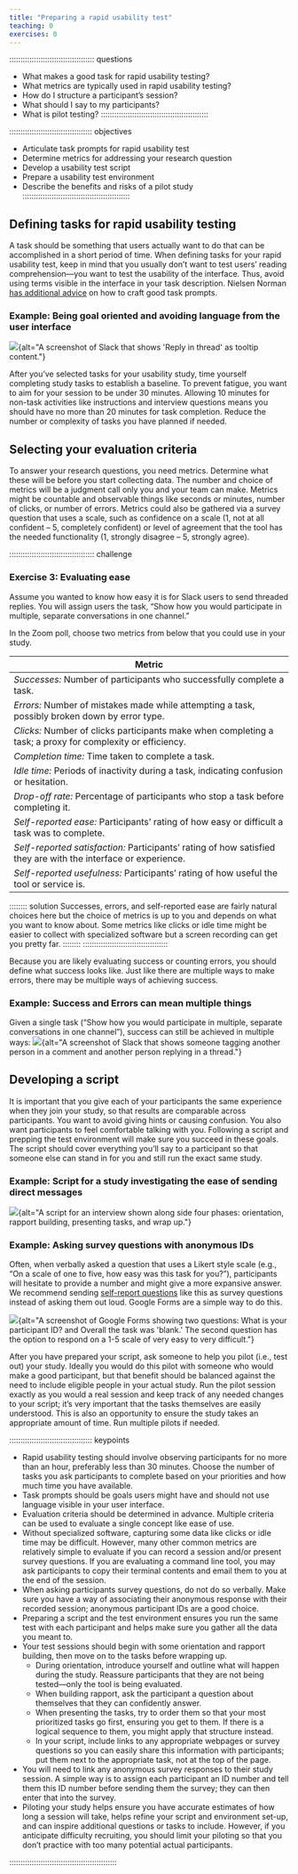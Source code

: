 ```yaml
---
title: "Preparing a rapid usability test"
teaching: 0
exercises: 0
---
```


:::::::::::::::::::::::::::::::::::::: questions 
- What makes a good task for rapid usability testing?
- What metrics are typically used in rapid usability testing?
- How do I structure a participant’s session?
- What should I say to my participants?
- What is pilot testing?
::::::::::::::::::::::::::::::::::::::::::::::::

::::::::::::::::::::::::::::::::::::: objectives
- Articulate task prompts for rapid usability test
- Determine metrics for addressing your research question
- Develop a usability test script
- Prepare a usability test environment
- Describe the benefits and risks of a pilot study
::::::::::::::::::::::::::::::::::::::::::::::::

## Defining tasks for rapid usability testing
A task should be something that users actually want to do that can be accomplished in a short period of time. When defining tasks for your rapid usability test, keep in mind that you usually don’t want to test users’ reading comprehension—you want to test the usability of the interface. Thus, avoid using terms visible in the interface in your task description. Nielsen Norman [has additional advice](https://www.nngroup.com/articles/better-usability-tasks/) on how to craft good task prompts. 

### Example: Being goal oriented and avoiding language from the user interface
![](fig/ep2ex_avoidLang){alt="A screenshot of Slack that shows 'Reply in thread' as tooltip content."}

After you’ve selected tasks for your usability study, time yourself completing study tasks to establish a baseline. To prevent fatigue, you want to aim for your session to be under 30 minutes. Allowing 10 minutes for non-task activities like instructions and interview questions means you should have no more than 20 minutes for task completion. Reduce the number or complexity of tasks you have planned if needed.

## Selecting your evaluation criteria
To answer your research questions, you need metrics. Determine what these will be before you start collecting data. The number and choice of metrics will be a judgment call only you and your team can make. Metrics might be countable and observable things like seconds or minutes, number of clicks, or number of errors. Metrics could also be gathered via a survey question that uses a scale, such as confidence on a scale (1, not at all confident – 5, completely confident) or level of agreement that the tool has the needed functionality (1, strongly disagree – 5, strongly agree). 

:::::::::::::::::::::::::::::::::::::: challenge
### Exercise 3: Evaluating ease
Assume you wanted to know how easy it is for Slack users to send threaded replies. You will assign users the task, “Show how you would participate in multiple, separate conversations in one channel.” 

In the Zoom poll, choose two metrics from below that you could use in your study.

| Metric |
| ------ |
| *Successes:* Number of participants who successfully complete a task. |
| *Errors:* Number of mistakes made while attempting a task, possibly broken down by error type. |
| *Clicks:*  Number of clicks participants make when completing a task; a proxy for complexity or efficiency. |
| *Completion time:* Time taken to complete a task. |
| *Idle time:* Periods of inactivity during a task, indicating confusion or hesitation. |
| *Drop-off rate:* Percentage of participants who stop a task before completing it. |
| *Self-reported ease:* Participants’ rating of how easy or difficult a task was to complete. |
| *Self-reported satisfaction:* Participants’ rating of how satisfied they are with the interface or experience. |
| *Self-reported usefulness:* Participants’ rating of how useful the tool or service is. |

:::::::: solution
Successes, errors, and self-reported ease are fairly natural choices here but the choice of metrics is up to you and depends on what you want to know about. Some metrics like clicks or idle time might be easier to collect with specialized software but a screen recording can get you pretty far. 
::::::::
::::::::::::::::::::::::::::::::::::::

Because you are likely evaluating success or counting errors, you should define what success looks like. Just like there are multiple ways to make errors, there may be multiple ways of achieving success.

### Example: Success and Errors can mean multiple things
Given a single task (“Show how you would participate in multiple, separate conversations in one channel”), success can still be achieved in multiple ways:
![](fig/ep2ex_multiMeaning){alt="A screenshot of Slack that shows someone tagging another person in a comment and another person replying in a thread."}

## Developing a script
It is important that you give each of your participants the same experience when they join your study, so that results are comparable across participants. You want to avoid giving hints or causing confusion. You also want participants to feel comfortable talking with you. Following a script and prepping the test environment will make sure you succeed in these goals. The script should cover everything you’ll say to a participant so that someone else can stand in for you and still run the exact same study. 

### Example: Script for a study investigating the ease of sending direct messages
![](fig/ep2ex_script){alt="A script for an interview shown along side four phases: orientation, rapport building, presenting tasks, and wrap up."}

### Example: Asking survey questions with anonymous IDs
Often, when verbally asked a question that uses a Likert style scale (e.g., “On a scale of one to five, how easy was this task for you?”), participants will hesitate to provide a number and might give a more expansive answer. We recommend sending [self-report questions](https://docs.google.com/document/d/17ojRiqvnWwkDYMTYNXFed0BcuZnLZEyTCpsh_Rl2bcU/edit?tab=t.0#heading=h.1hjb3shsggu) like this as survey questions instead of asking them out loud. Google Forms are a simple way to do this. 

![](fig/ep2ex_form){alt="A screenshot of Google Forms showing two questions: What is your participant ID? and Overall the task was 'blank.' The second question has the option to respond on a 1-5 scale of very easy to very difficult."}

After you have prepared your script, ask someone to help you pilot (i.e., test out) your study. Ideally you would do this pilot with someone who would make a good participant, but that benefit should be balanced against the need to include eligible people in your actual study. Run the pilot session exactly as you would a real session and keep track of any needed changes to your script; it’s very important that the tasks themselves are easily understood. This is also an opportunity to ensure the study takes an appropriate amount of time. Run multiple pilots if needed.


::::::::::::::::::::::::::::::::::::: keypoints 
- Rapid usability testing should involve observing participants for no more than an hour, preferably less than 30 minutes. Choose the number of tasks you ask participants to complete based on your priorities and how much time you have available.
- Task prompts should be goals users might have and should not use language visible in your user interface.
- Evaluation criteria should be determined in advance. Multiple criteria can be used to evaluate a single concept like ease of use.
- Without specialized software, capturing some data like clicks or idle time may be difficult. However, many other common metrics are relatively simple to evaluate if you can record a session and/or present survey questions. If you are evaluating a command line tool, you may ask participants to copy their terminal contents and email them to you at the end of the session.
- When asking participants survey questions, do not do so verbally. Make sure you have a way of associating their anonymous response with their recorded session; anonymous participant IDs are a good choice.
- Preparing a script and the test environment ensures you run the same test with each participant and helps make sure you gather all the data you meant to.
- Your test sessions should begin with some orientation and rapport building, then move on to the tasks before wrapping up.
    - During orientation, introduce yourself and outline what will happen during the study. Reassure participants that they are not being tested—only the tool is being evaluated.
    - When building rapport, ask the participant a question about themselves that they can confidently answer.
    - When presenting the tasks, try to order them so that your most prioritized tasks go first, ensuring you get to them. If there is a logical sequence to them, you might apply that structure instead.
    - In your script, include links to any appropriate webpages or survey questions so you can easily share this information with participants; put them next to the appropriate task, not at the top of the page. 
- You will need to link any anonymous survey responses to their study session. A simple way is to assign each participant an ID number and tell them this ID number before sending them the survey; they can then enter that into the survey.
- Piloting your study helps ensure you have accurate estimates of how long a session will take, helps refine your script and environment set-up, and can inspire additional questions or tasks to include. However, if you anticipate difficulty recruiting, you should limit your piloting so that you don’t practice with too many potential actual participants.

::::::::::::::::::::::::::::::::::::::::::::::::
